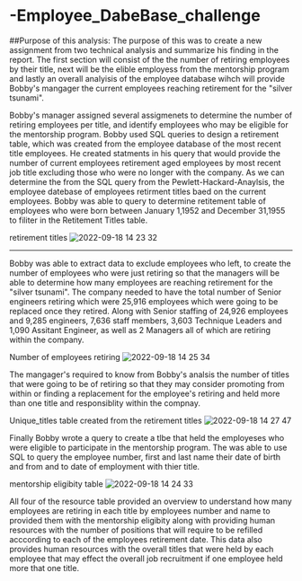 # -Employee_DabeBase_challenge
##Purpose of this analysis:
The purpose of this was to create a new assignment from two technical analysis and summarize his finding in the report. The first section will consist of the the number of retiring employees by their title, next will be the elible employess from the mentorship program and lastly an overall analyisis of the employee database wihch will provide Bobby's mangager the current employees reaching retirement for the "silver tsunami".

Bobby's manager assigned several assigmenets to determine the number of retiring employees per title, and identify employees who may be eligible for the mentorship program.
 Bobby used SQL queries to design a retirement table, which was created from the employee database of the most recent title employees. He created statments in his query that would provide the number of current employees retirement aged employees by most recent job title excluding those who were no longer with the company. As we can determine the from the SQL query from the Pewlett-Hackard-Anaylsis, the employee datebase of employees retirment titles baed on the current employees. Bobby was able to query to determine retitement table of employees who were born between January 1,1952 and December 31,1955 to filiter in the Retitement Titles table. 

retirement titles 
![2022-09-18 14 23 32](https://user-images.githubusercontent.com/107796290/190922587-64e94639-87d8-49f3-8442-855a542f974f.png)

****

 Bobby was able to extract data to exclude employees who left, to create the number of employees who were just retiring so that the managers will be able to determine how many employees are reaching retirement for the "silver tsunami". The company needed to have the total number of Senior engineers retiring which were 25,916 employees which were going to be replaced once they retired. Along with Senior staffing of 24,926 employees and 9,285 engineers, 7,636 staff members, 3,603 Technique Leaders and 1,090 Assitant Engineer, as well as 2 Managers all of which are retiring within the company.

Number of employees retiring 
![2022-09-18 14 25 34](https://user-images.githubusercontent.com/107796290/190922661-e6e29327-5f27-4e64-bc42-96ec7c640582.png)

The mangager's required to know from Bobby's analsis the number of titles that were going to be of retiring so that they may consider promoting from within or finding a replacement for the employee's retiring and held more than one title and responsiblity within the compnay. 

Unique_titles table created from the retirement titles
![2022-09-18 14 27 47](https://user-images.githubusercontent.com/107796290/190922745-b68ad7ef-203d-4fe1-aa22-7d84dd227be5.png)

Finally Bobby wrote a query to create a tlbe that held the employeses who were eligible to participate in the mentorship program.  The was able to use SQL to query the employee number, first and last name their date of birth and from and to date of employment with thier title. 

mentorship eligibity table 
![2022-09-18 14 24 33](https://user-images.githubusercontent.com/107796290/190922630-204cfc67-2f40-45d6-b5bb-5fec56a39a78.png)

All four of the resource table provided an overview to understand how many employees are retiring in each title by employees number and name to provided them with the mentorship eligibity along with providing human resources with the number of positions that will require to be refilled acccording to each of the employees retirement date. This data also provides human resources with the overall titles that were held by each employee that may effect the overall job recruitment if one employee held more that one title. 
